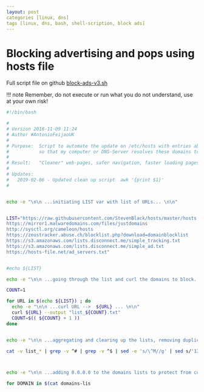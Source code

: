 ```yaml
---
layout: post
categories [linux, dns]
tags [linux, dns, bash, shell-scription, block ads]
---
```



# Blocking advertising and pops using hosts file

Full script file on github [block-ads-v3.sh](https://github.com/AntonioFeijaoUK/www.antoniocloud.com/blob/master/docs/linux/block-ads-v3.sh)

!!! note
    Remember, do not execute or run what you do not understand, use at your own risk!

```sh
#!/bin/bash

#
# Version 2018-11-09 11:24
# Author #AntonioFeijaoUK
#
# Purpose:	Script to automate the update on /etc/hosts with entries about malicious or advertising domains sites,
# 			so that my computer or DNS-Server resolves these domains to 0.0.0.0, therefore avoiding/blocking the connection.
#
# Result:	"Cleaner" web-pages, safer navigation, faster loading pages as the extra mess/ads will not download.
#
# Updates:
#   2019-02-06 - Updated clean up script  awk '{print $1}'
#


echo -e "\n\n ...initiating LIST var with list of URLs... \n\n"


LIST="https://raw.githubusercontent.com/StevenBlack/hosts/master/hosts
https://mirror1.malwaredomains.com/files/justdomains
http://sysctl.org/cameleon/hosts
https://zeustracker.abuse.ch/blocklist.php?download=domainblocklist
https://s3.amazonaws.com/lists.disconnect.me/simple_tracking.txt
https://s3.amazonaws.com/lists.disconnect.me/simple_ad.txt
https://hosts-file.net/ad_servers.txt"


#echo ${LIST}

echo -e "\n\n ...going through the list and curl the domains to block... \n\n"

COUNT=1

for URL in $(echo ${LIST}) ; do
  echo -e "\n\n ...curl URL -->  ${URL} ... \n\n"
  curl ${URL} --output "list_${COUNT}.txt"
  COUNT=$(( ${COUNT} + 1 ))
done


echo -e "\n\n ...aggregating and clearing up the lists, removing duplicates... \n\n"

cat -v list_* | grep -v ^# | grep -v ^$ | sed -e 's/\^M//g' | sed s/'127.0.0.1'//g | sed s/'0.0.0.0'//g |  awk '{print $1}' | sed 's/[[:blank:]]//g' | sort | uniq | sort > domains-list-to-block.txt



echo -e "\n\n ...adding 0.0.0.0 to the domains lists to protect from connection to the real IP... \n\n"

for DOMAIN in $(cat domains-lis
```

